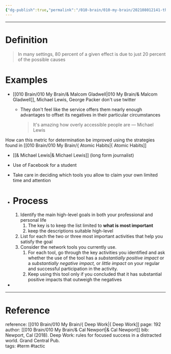 ```yaml
---
{"dg-publish":true,"permalink":"/010-brain/010-my-brain/202108012141-the-law-of-the-vital-few/","created":"2021-08-01T21:41:03.000-04:00","updated":"2025-03-21T15:53:24.592-04:00"}
---
```


---

# Definition
> In many settings, 80 percent of a given effect is due to just 20 percent of the possible causes

# Examples

-   [[010 Brain/010 My Brain/& Malcom Gladwell\|010 My Brain/& Malcom Gladwell]], Michael Lewis, George Packer don't use twitter
    
    -   They don't feel like the service offers them nearly enough advantages to offset its negatives in their particular circumstances
        
        > It's amazing how overly accessible people are — Michael Lewis

How can this metric for determination be improved using the strategies found in [[010 Brain/010 My Brain/{  Atomic Habits\|{  Atomic Habits]]
    
  -   [[& Michael Lewis\|& Michael Lewis]] (long form journalist)
  -   Use of Facebook for a student
  - Take care in deciding which tools you allow to claim your own limited time and attention
	
- #  Process
    
    1.  Identify the main high-level goals in both your professional and personal life
        1.  The key is to keep the list limited to **what is most important**
        2.  keep the descriptions suitable high-level
    2.  List for each the two or three most important activities that help you satisfy the goal
    3.  Consider the network tools you currently use.
        1.  For each tool, go through the key activities you identified and ask whether the use of the tool has a _substantially positive impact_ or a _substantially negative impact,_ or _little impact_ on your regular and successful participation in the activity.
        2.  Keep using this tool only if you concluded that it has substantial positive impacts that outweigh the negatives
-   

---

# Reference

reference: [[010 Brain/010 My Brain/{ Deep Work\|{ Deep Work]] 
page: 192 
author: [[010 Brain/010 My Brain/& Cal Newport\|& Cal Newport]]
bib: Newport, Cal (2018). Deep Work: rules for focused success in a distracted world. Grand Central Pub.  
tags: #term #tactic 